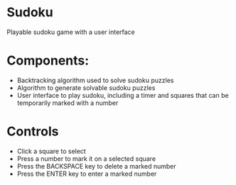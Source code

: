 # Sudoku

Playable sudoku game with a user interface

# Components:
- Backtracking algorithm used to solve sudoku puzzles
- Algorithm to generate solvable sudoku puzzles
- User interface to play sudoku, including a timer and squares that can be temporarily marked with a number

# Controls
- Click a square to select
- Press a number to mark it on a selected square
- Press the BACKSPACE key to delete a marked number
- Press the ENTER key to enter a marked number
